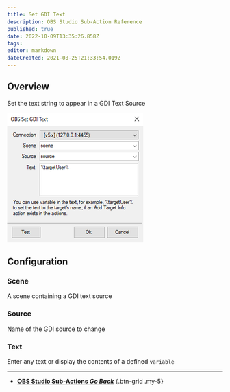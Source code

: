 ```yaml
---
title: Set GDI Text
description: OBS Studio Sub-Action Reference
published: true
date: 2022-10-09T13:35:26.858Z
tags: 
editor: markdown
dateCreated: 2021-08-25T21:33:54.019Z
---
```


## Overview
Set the text string to appear in a GDI Text Source

![overview.png](/Sub-Actions/OBS/set-gdi-text/overview.png)

## Configuration
### Scene
A scene containing a GDI text source

### Source
Name of the GDI source to change

### Text
Enter any text or display the contents of a defined `variable`

---

- [<i class="mdi mdi-chevron-left"></i> **OBS Studio Sub-Actions *Go Back***](/en/Sub-Actions/OBS)
{.btn-grid .my-5}